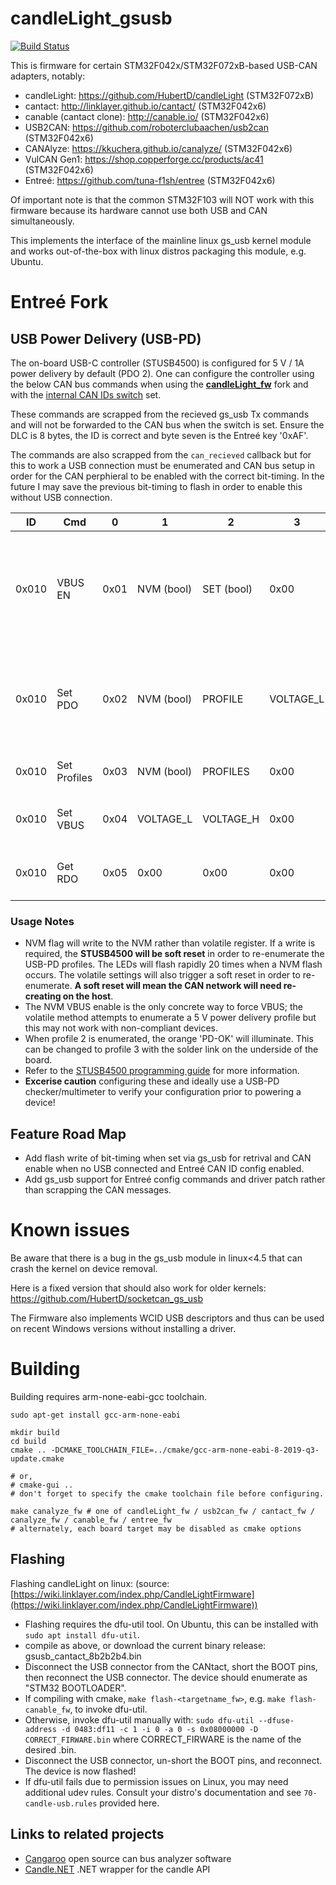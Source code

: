 # candleLight_gsusb
[![Build Status](https://travis-ci.org/candle-usb/candleLight_fw.svg?branch=master)](https://travis-ci.org/candle-usb/candleLight_fw)

This is firmware for certain STM32F042x/STM32F072xB-based USB-CAN adapters, notably:
- candleLight: https://github.com/HubertD/candleLight (STM32F072xB)
- cantact: http://linklayer.github.io/cantact/ (STM32F042x6)
- canable (cantact clone): http://canable.io/ (STM32F042x6)
- USB2CAN: https://github.com/roboterclubaachen/usb2can (STM32F042x6)
- CANAlyze: https://kkuchera.github.io/canalyze/ (STM32F042x6)
- VulCAN Gen1: https://shop.copperforge.cc/products/ac41 (STM32F042x6)
- Entreé: https://github.com/tuna-f1sh/entree (STM32F042x6)

Of important note is that the common STM32F103 will NOT work with this firmware because its hardware cannot use both USB and CAN simultaneously.

This implements the interface of the mainline linux gs_usb kernel module and
works out-of-the-box with linux distros packaging this module, e.g. Ubuntu.

# Entreé Fork

## USB Power Delivery (USB-PD)

The on-board USB-C controller (STUSB4500) is configured for 5 V / 1A power delivery by default (PDO 2). One can configure the controller using the below CAN bus commands when using the [**candleLight_fw**](https://github.com/tuna-f1sh/candleLight_fw) fork and with the [internal CAN IDs switch](#dip-switches) set.

These commands are scrapped from the recieved gs_usb Tx commands and will not be forwarded to the CAN bus when the switch is set. Ensure the DLC is 8 bytes, the ID is correct and byte seven is the Entreé key '0xAF'.

The commands are also scrapped from the `can_recieved` callback but for this to work a USB connection must be enumerated and CAN bus setup in order for the CAN perphieral to be enabled with the correct bit-timing. In the future I may save the previous bit-timing to flash in order to enable this without USB connection.


| ID    | Cmd          | 0    | 1          | 2          | 3         | 4         | 5         | 6         | 7    | Action                                                                  |
|-------|--------------|------|------------|------------|-----------|-----------|-----------|-----------|------|-------------------------------------------------------------------------|
| 0x010 | VBUS EN      | 0x01 | NVM (bool) | SET (bool) | 0x00      | 0x00      | 0x00      | 0x00      | 0xAF | Set VBUS always enable (NVM) or try to enable VBUS by setting profile 1 |
| 0x010 | Set PDO      | 0x02 | NVM (bool) | PROFILE    | VOLTAGE_L | VOLTAGE_H | CURRENT_L | CURRENT_H | 0xAF | Set power delivery profile number (1-3) voltage (mV) and current (mA)   |
| 0x010 | Set Profiles | 0x03 | NVM (bool) | PROFILES   | 0x00      | 0x00      | 0x00      | 0x00      | 0xAF | Set number of profile in use (1-3)                                      |
| 0x010 | Set VBUS     | 0x04 | VOLTAGE_L  | VOLTAGE_H  | 0x00      | 0x00      | 0x00      | 0x00      | 0xAF | Request voltage on VBUS (volatile)                                      |
| 0x010 | Get RDO      | 0x05 | 0x00       | 0x00       | 0x00      | 0x00      | 0x00      | 0x00      | 0xAF | Get enumerated profile number                                           |

### Usage Notes

* NVM flag will write to the NVM rather than volatile register. If a write is required, the **STUSB4500 will be soft reset** in order to re-enumerate the USB-PD profiles. The LEDs will flash rapidly 20 times when a NVM flash occurs. The volatile settings will also trigger a soft reset in order to re-enumerate. **A soft reset will mean the CAN network will need re-creating on the host**.
* The NVM VBUS enable is the only concrete way to force VBUS; the volatile method attempts to enumerate a 5 V power delivery profile but this may not work with non-compliant devices.
* When profile 2 is enumerated, the orange 'PD-OK' will illuminate. This can be changed to profile 3 with the solder link on the underside of the board.
* Refer to the [STUSB4500 programming guide](https://www.st.com/resource/en/user_manual/dm00664189-the-stusb4500-software-programing-guide-stmicroelectronics.pdf) for more information.
* **Excerise caution** configuring these and ideally use a USB-PD checker/multimeter to verify your configuration prior to powering a device!


## Feature Road Map

- Add flash write of bit-timing when set via gs_usb for retrival and CAN enable when no USB connected and Entreé CAN ID config enabled.
- Add gs_usb support for Entreé config commands and driver patch rather than scrapping the CAN messages.

# Known issues

Be aware that there is a bug in the gs_usb module in linux<4.5 that can crash the kernel on device removal.

Here is a fixed version that should also work for older kernels:
  https://github.com/HubertD/socketcan_gs_usb

The Firmware also implements WCID USB descriptors and thus can be used on recent Windows versions without installing a driver.

# Building

Building requires arm-none-eabi-gcc toolchain.

```shell
sudo apt-get install gcc-arm-none-eabi

mkdir build
cd build
cmake .. -DCMAKE_TOOLCHAIN_FILE=../cmake/gcc-arm-none-eabi-8-2019-q3-update.cmake

# or,
# cmake-gui ..
# don't forget to specify the cmake toolchain file before configuring.

make canalyze_fw # one of candleLight_fw / usb2can_fw / cantact_fw / canalyze_fw / canable_fw / entree_fw
# alternately, each board target may be disabled as cmake options

```

## Flashing

Flashing candleLight on linux: (source: [https://wiki.linklayer.com/index.php/CandleLightFirmware](https://wiki.linklayer.com/index.php/CandleLightFirmware))
- Flashing requires the dfu-util tool. On Ubuntu, this can be installed with `sudo apt install dfu-util`.
- compile as above, or download the current binary release: gsusb_cantact_8b2b2b4.bin
- Disconnect the USB connector from the CANtact, short the BOOT pins, then reconnect the USB connector. The device should enumerate as "STM32 BOOTLOADER".
- If compiling with cmake, `make flash-<targetname_fw>`, e.g. `make flash-canable_fw`, to invoke dfu-util.
- Otherwise, invoke dfu-util manually with: `sudo dfu-util --dfuse-address -d 0483:df11 -c 1 -i 0 -a 0 -s 0x08000000 -D CORRECT_FIRWARE.bin` where CORRECT_FIRWARE is the name of the desired .bin.
- Disconnect the USB connector, un-short the BOOT pins, and reconnect. The device is now flashed!
- If dfu-util fails due to permission issues on Linux, you may need additional udev rules. Consult your distro's documentation and see `70-candle-usb.rules` provided here.


## Links to related projects
* [Cangaroo](https://github.com/HubertD/cangaroo) open source can bus analyzer software
* [Candle.NET](https://github.com/elliotwoods/Candle.NET) .NET wrapper for the candle API
